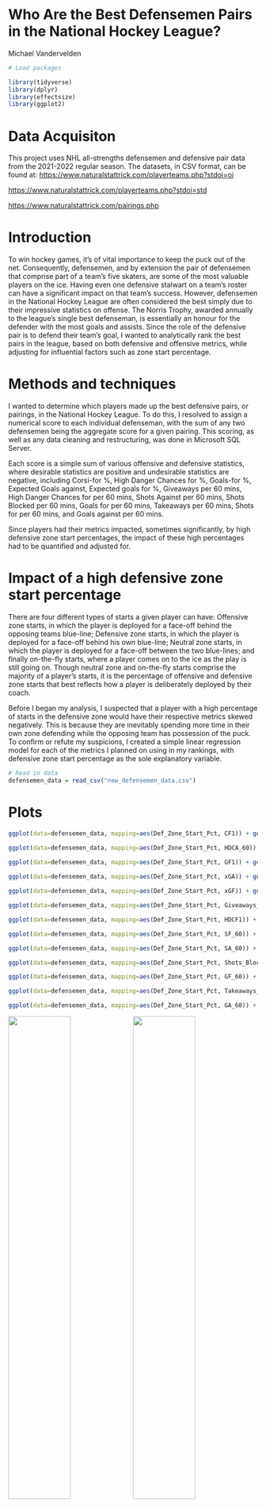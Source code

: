 Who Are the Best Defensemen Pairs in the National Hockey League?
================
Michael Vandervelden

``` r
# Load packages 

library(tidyverse)
library(dplyr)
library(effectsize)
library(ggplot2)
```

# Data Acquisiton

This project uses NHL all-strengths defensemen and defensive pair data
from the 2021-2022 regular season. The datasets, in CSV format, can be
found at: <https://www.naturalstattrick.com/playerteams.php?stdoi=oi>

<https://www.naturalstattrick.com/playerteams.php?stdoi=std>

<https://www.naturalstattrick.com/pairings.php>

# Introduction

To win hockey games, it’s of vital importance to keep the puck out of
the net. Consequently, defensemen, and by extension the pair of
defensemen that comprise part of a team’s five skaters, are some of the
most valuable players on the ice. Having even one defensive stalwart on
a team’s roster can have a significant impact on that team’s success.
However, defensemen in the National Hockey League are often considered
the best simply due to their impressive statistics on offense. The
Norris Trophy, awarded annually to the league’s single best defenseman,
is essentially an honour for the defender with the most goals and
assists. Since the role of the defensive pair is to defend their team’s
goal, I wanted to analytically rank the best pairs in the league, based
on both defensive and offensive metrics, while adjusting for influential
factors such as zone start percentage.

# Methods and techniques

I wanted to determine which players made up the best defensive pairs, or
pairings, in the National Hockey League. To do this, I resolved to
assign a numerical score to each individual defenseman, with the sum of
any two defensemen being the aggregate score for a given pairing. This
scoring, as well as any data cleaning and restructuring, was done in
Microsoft SQL Server.

Each score is a simple sum of various offensive and defensive
statistics, where desirable statistics are positive and undesirable
statistics are negative, including Corsi-for %, High Danger Chances for
%, Goals-for %, Expected Goals against, Expected goals for %, Giveaways
per 60 mins, High Danger Chances for per 60 mins, Shots Against per 60
mins, Shots Blocked per 60 mins, Goals for per 60 mins, Takeaways per 60
mins, Shots for per 60 mins, and Goals against per 60 mins.

Since players had their metrics impacted, sometimes significantly, by
high defensive zone start percentages, the impact of these high
percentages had to be quantified and adjusted for.

# Impact of a high defensive zone start percentage

There are four different types of starts a given player can have:
Offensive zone starts, in which the player is deployed for a face-off
behind the opposing teams blue-line; Defensive zone starts, in which the
player is deployed for a face-off behind his own blue-line; Neutral zone
starts, in which the player is deployed for a face-off between the two
blue-lines; and finally on-the-fly starts, where a player comes on to
the ice as the play is still going on. Though neutral zone and
on-the-fly starts comprise the majority of a player’s starts, it is the
percentage of offensive and defensive zone starts that best reflects how
a player is deliberately deployed by their coach.

Before I began my analysis, I suspected that a player with a high
percentage of starts in the defensive zone would have their respective
metrics skewed negatively. This is because they are inevitably spending
more time in their own zone defending while the opposing team has
possession of the puck. To confirm or refute my suspicions, I created a
simple linear regression model for each of the metrics I planned on
using in my rankings, with defensive zone start percentage as the sole
explanatory variable.

``` r
# Read in data
defensemen_data = read_csv("new_defensemen_data.csv")
```

# Plots

``` r
ggplot(data=defensemen_data, mapping=aes(Def_Zone_Start_Pct, CF1)) + geom_point(color='red', alpha=0.5) + geom_smooth(method='lm', se=FALSE, color='green') + labs(title="Corsi-for % vs. Defensive zone start %", x = "Defensive zone start %", y = "Corsi-for %")

ggplot(data=defensemen_data, mapping=aes(Def_Zone_Start_Pct, HDCA_60)) + geom_point(color='red', alpha=0.5) + geom_smooth(method='lm', se=FALSE, color='green') + labs(title="High-danger chances against per 60 mins. vs. Defensive zone start %", x = "Defensive zone start %", y = "High-danger chances against per 60 mins")

ggplot(data=defensemen_data, mapping=aes(Def_Zone_Start_Pct, GF1)) + geom_point(color='red', alpha=0.5) + geom_smooth(method='lm', se=FALSE, color='green') + labs(title="Goals-for % vs. Defensive zone start %", x = "Defensive zone start %", y = "Goals-for %")
 
ggplot(data=defensemen_data, mapping=aes(Def_Zone_Start_Pct, xGA)) + geom_point(color='red', alpha=0.5) + geom_smooth(method='lm', se=FALSE, color='green') + labs(title="Expected goals-against vs. Defensive zone start %", x = "Defensive zone start %", y = "Expected goals-against")

ggplot(data=defensemen_data, mapping=aes(Def_Zone_Start_Pct, xGF)) + geom_point(color='red', alpha=0.5) + geom_smooth(method='lm', se=FALSE, color='green') + labs(title="Expected goals-for % vs. Defensive zone start %", x = "Defensive zone start %", y = "Expected goals-for %")

ggplot(data=defensemen_data, mapping=aes(Def_Zone_Start_Pct, Giveaways_60)) + geom_point(color='red', alpha=0.5) + geom_smooth(method='lm', se=FALSE, color='green') + labs(title="Giveaways per 60 mins vs. Defensive zone start %", x = "Defensive zone start %", y = "Giveaways per 60 mins")

ggplot(data=defensemen_data, mapping=aes(Def_Zone_Start_Pct, HDCF1)) + geom_point(color='red', alpha=0.5) + geom_smooth(method='lm', se=FALSE, color='green') + labs(title="High-danger chances for % vs. Defensive zone start %", x = "Defensive zone start %", y = "High danger chances for %")

ggplot(data=defensemen_data, mapping=aes(Def_Zone_Start_Pct, SF_60)) + geom_point(color='red', alpha=0.5) + geom_smooth(method='lm', se=FALSE, color='green') + labs(title="Shots-for per 60 mins vs. Defensive zone start %", x = "Defensive zone start %", y = "Shots-for per 60 mins")

ggplot(data=defensemen_data, mapping=aes(Def_Zone_Start_Pct, SA_60)) + geom_point(color='red', alpha=0.5) + geom_smooth(method='lm', se=FALSE, color='green') + labs(title="Shots-against per 60 mins vs. Defensive zone start %", x = "Defensive zone start %", y = "Shots-against per 60 mins")

ggplot(data=defensemen_data, mapping=aes(Def_Zone_Start_Pct, Shots_Blocked_60)) + geom_point(color='red', alpha=0.5) + geom_smooth(method='lm', se=FALSE, color='green') + labs(title="Shots blocked per 60 mins vs. Defensive zone start %", x = "Defensive zone start %", y = "Shots blocked per 60 mins")

ggplot(data=defensemen_data, mapping=aes(Def_Zone_Start_Pct, GF_60)) + geom_point(color='red', alpha=0.5) + geom_smooth(method='lm', se=FALSE, color='green') + labs(title="Goals-for per 60 mins vs. Defensive zone start %", x = "Defensive zone start %", y = "Goals-for per 60 mins")

ggplot(data=defensemen_data, mapping=aes(Def_Zone_Start_Pct, Takeaways_60)) + geom_point(color='red', alpha=0.5) + geom_smooth(method='lm', se=FALSE, color='green') + labs(title="Takeaways per 60 mins vs. Defensive zone start %", x = "Defensive zone start %", y = "Takeaways per 60 mins")

ggplot(data=defensemen_data, mapping=aes(Def_Zone_Start_Pct, GA_60)) + geom_point(color='red', alpha=0.5) + geom_smooth(method='lm', se=FALSE, color='green') + labs(title="Goals-against per 60 mins vs. Defensive zone start %", x = "Defensive zone start %", y = "Goals-against per 60 mins")
```

<img src="defensive_pairs_summary_files/figure-gfm/figures-side-1.png" width="50%" /><img src="defensive_pairs_summary_files/figure-gfm/figures-side-2.png" width="50%" /><img src="defensive_pairs_summary_files/figure-gfm/figures-side-3.png" width="50%" /><img src="defensive_pairs_summary_files/figure-gfm/figures-side-4.png" width="50%" /><img src="defensive_pairs_summary_files/figure-gfm/figures-side-5.png" width="50%" /><img src="defensive_pairs_summary_files/figure-gfm/figures-side-6.png" width="50%" /><img src="defensive_pairs_summary_files/figure-gfm/figures-side-7.png" width="50%" /><img src="defensive_pairs_summary_files/figure-gfm/figures-side-8.png" width="50%" /><img src="defensive_pairs_summary_files/figure-gfm/figures-side-9.png" width="50%" /><img src="defensive_pairs_summary_files/figure-gfm/figures-side-10.png" width="50%" /><img src="defensive_pairs_summary_files/figure-gfm/figures-side-11.png" width="50%" /><img src="defensive_pairs_summary_files/figure-gfm/figures-side-12.png" width="50%" /><img src="defensive_pairs_summary_files/figure-gfm/figures-side-13.png" width="50%" />

# Effect size of defensive zone start percentage

As made evident by the plots, a player’s defensive zone start percentage
has a significant impact on several important metrics. In order to
determine how to adjust the effect of these metrics on the final
rankings, I obtained the coefficients and associated p-value for the
effect of defensive zone start percentage on each metric.

``` r
summary(lm(CF1 ~ Def_Zone_Start_Pct, data=defensemen_data))
```

    ## 
    ## Call:
    ## lm(formula = CF1 ~ Def_Zone_Start_Pct, data = defensemen_data)
    ## 
    ## Residuals:
    ##      Min       1Q   Median       3Q      Max 
    ## -10.0054  -2.6002  -0.0413   2.5395   7.9331 
    ## 
    ## Coefficients:
    ##                    Estimate Std. Error t value Pr(>|t|)    
    ## (Intercept)        65.29924    1.05750   61.75   <2e-16 ***
    ## Def_Zone_Start_Pct -0.31319    0.01872  -16.73   <2e-16 ***
    ## ---
    ## Signif. codes:  0 '***' 0.001 '**' 0.01 '*' 0.05 '.' 0.1 ' ' 1
    ## 
    ## Residual standard error: 3.596 on 242 degrees of freedom
    ## Multiple R-squared:  0.5364, Adjusted R-squared:  0.5345 
    ## F-statistic:   280 on 1 and 242 DF,  p-value: < 2.2e-16

``` r
summary(lm(SA_60 ~ Def_Zone_Start_Pct, data=defensemen_data))
```

    ## 
    ## Call:
    ## lm(formula = SA_60 ~ Def_Zone_Start_Pct, data = defensemen_data)
    ## 
    ## Residuals:
    ##     Min      1Q  Median      3Q     Max 
    ## -7.3888 -1.9381  0.0357  1.8571  9.6684 
    ## 
    ## Coefficients:
    ##                    Estimate Std. Error t value Pr(>|t|)    
    ## (Intercept)        24.17706    0.80132   30.17   <2e-16 ***
    ## Def_Zone_Start_Pct  0.14294    0.01418   10.08   <2e-16 ***
    ## ---
    ## Signif. codes:  0 '***' 0.001 '**' 0.01 '*' 0.05 '.' 0.1 ' ' 1
    ## 
    ## Residual standard error: 2.725 on 242 degrees of freedom
    ## Multiple R-squared:  0.2957, Adjusted R-squared:  0.2927 
    ## F-statistic: 101.6 on 1 and 242 DF,  p-value: < 2.2e-16

``` r
summary(lm(xGA ~ Def_Zone_Start_Pct, data=defensemen_data))
```

    ## 
    ## Call:
    ## lm(formula = xGA ~ Def_Zone_Start_Pct, data = defensemen_data)
    ## 
    ## Residuals:
    ##     Min      1Q  Median      3Q     Max 
    ## -49.662 -22.195   0.756  18.968  66.278 
    ## 
    ## Coefficients:
    ##                    Estimate Std. Error t value Pr(>|t|)    
    ## (Intercept)         39.2969     7.2924   5.389 1.68e-07 ***
    ## Def_Zone_Start_Pct   0.3738     0.1291   2.897  0.00412 ** 
    ## ---
    ## Signif. codes:  0 '***' 0.001 '**' 0.01 '*' 0.05 '.' 0.1 ' ' 1
    ## 
    ## Residual standard error: 24.79 on 242 degrees of freedom
    ## Multiple R-squared:  0.03351,    Adjusted R-squared:  0.02951 
    ## F-statistic:  8.39 on 1 and 242 DF,  p-value: 0.004119

``` r
summary(lm(HDCA_60 ~ Def_Zone_Start_Pct, data=defensemen_data))
```

    ## 
    ## Call:
    ## lm(formula = HDCA_60 ~ Def_Zone_Start_Pct, data = defensemen_data)
    ## 
    ## Residuals:
    ##     Min      1Q  Median      3Q     Max 
    ## -3.6514 -0.9473 -0.0410  0.9968  5.5706 
    ## 
    ## Coefficients:
    ##                    Estimate Std. Error t value Pr(>|t|)    
    ## (Intercept)        9.392758   0.430993   21.79  < 2e-16 ***
    ## Def_Zone_Start_Pct 0.044700   0.007628    5.86  1.5e-08 ***
    ## ---
    ## Signif. codes:  0 '***' 0.001 '**' 0.01 '*' 0.05 '.' 0.1 ' ' 1
    ## 
    ## Residual standard error: 1.465 on 242 degrees of freedom
    ## Multiple R-squared:  0.1243, Adjusted R-squared:  0.1207 
    ## F-statistic: 34.34 on 1 and 242 DF,  p-value: 1.505e-08

``` r
summary(lm(GF1 ~ Def_Zone_Start_Pct, data=defensemen_data))
```

    ## 
    ## Call:
    ## lm(formula = GF1 ~ Def_Zone_Start_Pct, data = defensemen_data)
    ## 
    ## Residuals:
    ##      Min       1Q   Median       3Q      Max 
    ## -21.2234  -4.6043  -0.0081   5.2116  16.6431 
    ## 
    ## Coefficients:
    ##                    Estimate Std. Error t value Pr(>|t|)    
    ## (Intercept)        65.31620    2.18165  29.939  < 2e-16 ***
    ## Def_Zone_Start_Pct -0.33239    0.03861  -8.609 9.57e-16 ***
    ## ---
    ## Signif. codes:  0 '***' 0.001 '**' 0.01 '*' 0.05 '.' 0.1 ' ' 1
    ## 
    ## Residual standard error: 7.418 on 242 degrees of freedom
    ## Multiple R-squared:  0.2344, Adjusted R-squared:  0.2313 
    ## F-statistic: 74.11 on 1 and 242 DF,  p-value: 9.565e-16

``` r
summary(lm(xGF ~ Def_Zone_Start_Pct, data=defensemen_data))
```

    ## 
    ## Call:
    ## lm(formula = xGF ~ Def_Zone_Start_Pct, data = defensemen_data)
    ## 
    ## Residuals:
    ##     Min      1Q  Median      3Q     Max 
    ## -50.131 -22.360  -0.791  20.414  72.957 
    ## 
    ## Coefficients:
    ##                    Estimate Std. Error t value Pr(>|t|)    
    ## (Intercept)         80.6914     8.2034   9.836  < 2e-16 ***
    ## Def_Zone_Start_Pct  -0.4463     0.1452  -3.074  0.00236 ** 
    ## ---
    ## Signif. codes:  0 '***' 0.001 '**' 0.01 '*' 0.05 '.' 0.1 ' ' 1
    ## 
    ## Residual standard error: 27.89 on 242 degrees of freedom
    ## Multiple R-squared:  0.03758,    Adjusted R-squared:  0.0336 
    ## F-statistic: 9.449 on 1 and 242 DF,  p-value: 0.002355

``` r
summary(lm(Giveaways_60 ~ Def_Zone_Start_Pct, data=defensemen_data))
```

    ## 
    ## Call:
    ## lm(formula = Giveaways_60 ~ Def_Zone_Start_Pct, data = defensemen_data)
    ## 
    ## Residuals:
    ##      Min       1Q   Median       3Q      Max 
    ## -1.38464 -0.48132 -0.05761  0.35535  2.46038 
    ## 
    ## Coefficients:
    ##                     Estimate Std. Error t value Pr(>|t|)    
    ## (Intercept)         2.363258   0.187163  12.627  < 2e-16 ***
    ## Def_Zone_Start_Pct -0.009372   0.003312  -2.829  0.00505 ** 
    ## ---
    ## Signif. codes:  0 '***' 0.001 '**' 0.01 '*' 0.05 '.' 0.1 ' ' 1
    ## 
    ## Residual standard error: 0.6364 on 242 degrees of freedom
    ## Multiple R-squared:  0.03202,    Adjusted R-squared:  0.02802 
    ## F-statistic: 8.006 on 1 and 242 DF,  p-value: 0.005054

``` r
summary(lm(HDCF1 ~ Def_Zone_Start_Pct, data=defensemen_data))
```

    ## 
    ## Call:
    ## lm(formula = HDCF1 ~ Def_Zone_Start_Pct, data = defensemen_data)
    ## 
    ## Residuals:
    ##      Min       1Q   Median       3Q      Max 
    ## -11.6336  -3.4510   0.1867   3.7196  11.1962 
    ## 
    ## Coefficients:
    ##                    Estimate Std. Error t value Pr(>|t|)    
    ## (Intercept)        63.21668    1.45676   43.40   <2e-16 ***
    ## Def_Zone_Start_Pct -0.27995    0.02578  -10.86   <2e-16 ***
    ## ---
    ## Signif. codes:  0 '***' 0.001 '**' 0.01 '*' 0.05 '.' 0.1 ' ' 1
    ## 
    ## Residual standard error: 4.953 on 242 degrees of freedom
    ## Multiple R-squared:  0.3276, Adjusted R-squared:  0.3248 
    ## F-statistic: 117.9 on 1 and 242 DF,  p-value: < 2.2e-16

``` r
summary(lm(Shots_Blocked_60 ~ Def_Zone_Start_Pct, data=defensemen_data))
```

    ## 
    ## Call:
    ## lm(formula = Shots_Blocked_60 ~ Def_Zone_Start_Pct, data = defensemen_data)
    ## 
    ## Residuals:
    ##     Min      1Q  Median      3Q     Max 
    ## -2.4677 -0.7791 -0.0686  0.6705  3.8378 
    ## 
    ## Coefficients:
    ##                    Estimate Std. Error t value Pr(>|t|)    
    ## (Intercept)        1.987039   0.319405   6.221 2.15e-09 ***
    ## Def_Zone_Start_Pct 0.041240   0.005653   7.295 4.24e-12 ***
    ## ---
    ## Signif. codes:  0 '***' 0.001 '**' 0.01 '*' 0.05 '.' 0.1 ' ' 1
    ## 
    ## Residual standard error: 1.086 on 242 degrees of freedom
    ## Multiple R-squared:  0.1803, Adjusted R-squared:  0.1769 
    ## F-statistic: 53.22 on 1 and 242 DF,  p-value: 4.24e-12

``` r
summary(lm(SF_60 ~ Def_Zone_Start_Pct, data=defensemen_data))
```

    ## 
    ## Call:
    ## lm(formula = SF_60 ~ Def_Zone_Start_Pct, data = defensemen_data)
    ## 
    ## Residuals:
    ##     Min      1Q  Median      3Q     Max 
    ## -8.6732 -2.2233 -0.0182  2.0604  9.4817 
    ## 
    ## Coefficients:
    ##                    Estimate Std. Error t value Pr(>|t|)    
    ## (Intercept)        41.44640    0.93509   44.32   <2e-16 ***
    ## Def_Zone_Start_Pct -0.21138    0.01655  -12.77   <2e-16 ***
    ## ---
    ## Signif. codes:  0 '***' 0.001 '**' 0.01 '*' 0.05 '.' 0.1 ' ' 1
    ## 
    ## Residual standard error: 3.179 on 242 degrees of freedom
    ## Multiple R-squared:  0.4027, Adjusted R-squared:  0.4002 
    ## F-statistic: 163.1 on 1 and 242 DF,  p-value: < 2.2e-16

``` r
summary(lm(GF_60 ~ Def_Zone_Start_Pct, data=defensemen_data))
```

    ## 
    ## Call:
    ## lm(formula = GF_60 ~ Def_Zone_Start_Pct, data = defensemen_data)
    ## 
    ## Residuals:
    ##      Min       1Q   Median       3Q      Max 
    ## -1.54178 -0.42161 -0.02936  0.41366  1.92099 
    ## 
    ## Coefficients:
    ##                     Estimate Std. Error t value Pr(>|t|)    
    ## (Intercept)         4.138285   0.200992  20.589  < 2e-16 ***
    ## Def_Zone_Start_Pct -0.024986   0.003557  -7.024 2.17e-11 ***
    ## ---
    ## Signif. codes:  0 '***' 0.001 '**' 0.01 '*' 0.05 '.' 0.1 ' ' 1
    ## 
    ## Residual standard error: 0.6834 on 242 degrees of freedom
    ## Multiple R-squared:  0.1693, Adjusted R-squared:  0.1659 
    ## F-statistic: 49.34 on 1 and 242 DF,  p-value: 2.172e-11

``` r
summary(lm(Takeaways_60 ~ Def_Zone_Start_Pct, data=defensemen_data))
```

    ## 
    ## Call:
    ## lm(formula = Takeaways_60 ~ Def_Zone_Start_Pct, data = defensemen_data)
    ## 
    ## Residuals:
    ##     Min      1Q  Median      3Q     Max 
    ## -0.9409 -0.3093 -0.1112  0.2726  1.8693 
    ## 
    ## Coefficients:
    ##                     Estimate Std. Error t value Pr(>|t|)    
    ## (Intercept)         1.175167   0.133065   8.832   <2e-16 ***
    ## Def_Zone_Start_Pct -0.004249   0.002355  -1.804   0.0725 .  
    ## ---
    ## Signif. codes:  0 '***' 0.001 '**' 0.01 '*' 0.05 '.' 0.1 ' ' 1
    ## 
    ## Residual standard error: 0.4524 on 242 degrees of freedom
    ## Multiple R-squared:  0.01327,    Adjusted R-squared:  0.009194 
    ## F-statistic: 3.255 on 1 and 242 DF,  p-value: 0.07246

``` r
summary(lm(GA_60 ~ Def_Zone_Start_Pct, data=defensemen_data))
```

    ## 
    ## Call:
    ## lm(formula = GA_60 ~ Def_Zone_Start_Pct, data = defensemen_data)
    ## 
    ## Residuals:
    ##      Min       1Q   Median       3Q      Max 
    ## -1.23381 -0.38218  0.00445  0.31804  1.42632 
    ## 
    ## Coefficients:
    ##                    Estimate Std. Error t value Pr(>|t|)    
    ## (Intercept)        2.175008   0.156446  13.903  < 2e-16 ***
    ## Def_Zone_Start_Pct 0.016204   0.002769   5.852 1.57e-08 ***
    ## ---
    ## Signif. codes:  0 '***' 0.001 '**' 0.01 '*' 0.05 '.' 0.1 ' ' 1
    ## 
    ## Residual standard error: 0.5319 on 242 degrees of freedom
    ## Multiple R-squared:  0.124,  Adjusted R-squared:  0.1204 
    ## F-statistic: 34.25 on 1 and 242 DF,  p-value: 1.567e-08

# Adjusting the impact of metrics on player score

Since the effect of defensive zone start percentage was not
statistically significant for the metrics of giveaways and takeaways, I
did not adjust their impact on each player’s score. For the other
metrics, I adjusted based on the value of the R-squared statistic for
each model.

For desirable metrics that tend to decrease as defensive zone start
percentage increases, I increased them depending on how large the
R-squared value was for that metric. Similarly, I decreased the size of
undesirable metrics that increased as defensive zone start percentage
increased, again, depending on the size of the R-squared value. I also
changed the percentage by which each metric was increased or decreased
based on whether a player had between 50 and 60 percent defensive zone
starts, or above 60 percent defensive zone starts. Below is a table
illustrating my scheme:

``` r
table = data.frame(dZSpercent = c( ">50%", ">60%" ),
                   small.effect = c("10% change", "20% change"),
                   medium.effect = c("20% change", "30% change"),
                   large.effect = c("30% change", "40% change"))

knitr::kable(table, "simple")
```

| dZSpercent | small.effect | medium.effect | large.effect |
|:-----------|:-------------|:--------------|:-------------|
| \>50%      | 10% change   | 20% change    | 30% change   |
| \>60%      | 20% change   | 30% change    | 40% change   |

After assigning an aggregate score to every pair of defensemen in the
NHL, the pairs that actually exist were extracted and ordered in
descending order by score. The top 25 pairs are displayed below:

``` r
ranking = read_csv("pairs_with_scores.csv")

knitr::kable(head(ranking, 25), "simple")
```

| pair                             |   score |
|:---------------------------------|--------:|
| Radko Gudas MacKenzie Weegar     | 555.613 |
| Alexander Edler Matt Roy         | 548.833 |
| Ian Cole Jaccob Slavin           | 547.161 |
| Darnell Nurse Evan Bouchard      | 540.840 |
| Ryan Suter Miro Heiskanen        | 539.250 |
| MacKenzie Weegar Gustav Forsling | 539.125 |
| Brady Skjei Jaccob Slavin        | 537.687 |
| Radko Gudas Gustav Forsling      | 528.798 |
| Travis Dermott Timothy Liljegren | 527.116 |
| Jaccob Slavin Brett Pesce        | 525.884 |
| Alexander Edler Olli Maatta      | 525.340 |
| TJ Brodie Timothy Liljegren      | 516.898 |
| Justin Holl Timothy Liljegren    | 515.110 |
| Alec Martinez Alex Pietrangelo   | 508.698 |
| Duncan Keith Evan Bouchard       | 505.991 |
| Alexander Edler Mikey Anderson   | 505.881 |
| Olli Maatta Matt Roy             | 504.203 |
| Jake Muzzin Timothy Liljegren    | 500.116 |
| Duncan Keith Darnell Nurse       | 498.309 |
| Chad Ruhwedel Marcus Pettersson  | 497.608 |
| Jacob Trouba K’Andre Miller      | 496.485 |
| Alex Pietrangelo Zach Whitecloud | 496.206 |
| Kris Russell Evan Bouchard       | 495.516 |
| Alex Pietrangelo Nicolas Hague   | 494.586 |
| Alex Pietrangelo Ben Hutton      | 493.441 |

Below is a rudimentary visualization of the dispersion of scores for
each defensive pair in the league.

``` r
# score visualizations 

ggplot(ranking, aes(pair, score)) + geom_point(color= 'blue', alpha=0.6) + labs(title="Defensive pairs by score") + theme(axis.title.x=element_blank(),
        axis.text.x=element_blank(),
        axis.ticks.x=element_blank())
```

![](defensive_pairs_summary_files/figure-gfm/unnamed-chunk-6-1.png)<!-- -->

# Summary and Reflections

As I had initially suspected, a high defensive zone start percentage had
a significant statistical impact on important metrics for defensemen.
Using this revelation, I was able to discover a more accurate and fair
way to evaluate defensemen, by compensating for these adverse effects.
Some defensive pairs that were already renowned for their offensive
output, such as Mackenzie Weegar & Gustav Forsling, should actually be
held in even higher esteem for their defensive performance: Their
defensive metrics are actually quite favourable considering how much
time they spend being forced to defend instead of being on the attack.

In hindsight, there are several things I would have done differently,
but this is still encouraging, because it opens the door to further
analysis on this topic.

It would be interesting to analyse the distribution of high-scoring and
low-scoring pairs by team. Since I removed the team column early in the
data cleaning process, I neglected to use it in any of my
investigations. Additionally, my scheme was rather arbitrary at times,
especially in the metrics I chose to include in each defenseman’s score.
While the metrics I chose were objectively valuable, there are no doubt
many others that could be used to measure a defenseman’s value. It would
be an interesting experiment to conduct the same analysis using
different metrics, and then compare the resulting rankings.
